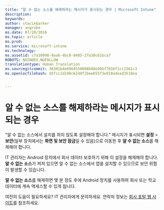 ```yaml
---
title: "알 수 없는 소스를 해제하라는 메시지가 표시되는 경우 | Microsoft Intune"
description: 
keywords: 
author: staciebarker
manager: angrobe
ms.date: 07/20/2016
ms.topic: article
ms.prod: 
ms.service: microsoft-intune
ms.technology: 
ms.assetid: c7a10998-9aa6-4bc0-8405-27a30c61bca7
ROBOTS: NOINDEX,NOFOLLOW
translationtype: Human Translation
ms.sourcegitcommit: 38301b4e6964550008b08e99bf7016f1cc2561c3
ms.openlocfilehash: d5fcc1d240c6249f2bee655f3e910adead3518ea


---
```


# 알 수 없는 소스를 해제하라는 메시지가 표시되는 경우

"알 수 없는 소스에서 설치를 하지 않도록 설정해야 합니다." 메시지가 표시되면 **설정** > **보안**(일부 장치에서는 **화면 및 보안 잠금**일 수 있음)으로 이동한 후 **알 수 없는 소스**를 해제해야 합니다.

IT 관리자는 Android 장치에서 회사 데이터 보호하기 위해 이 설정을 해제해야 합니다. **알 수 없는 소스**가 켜져 있으면 알 수 없는 소스에서 앱을 설치할 수 있으므로 보안 위험이 발생할 수 있습니다.

**알 수 없는 소스**를 해제하면 몇 분 정도 후에 Android 장치를 사용하여 회사 또는 학교 데이터에 계속 액세스할 수 있게 됩니다.

여전히 도움이 필요하세요? IT 관리자에게 문의하세요. 연락처 정보는 [회사 포털 웹 사이트](http://portal.manage.microsoft.com)를 참조하세요.





<!--HONumber=Aug16_HO5-->


